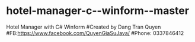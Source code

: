 # hotel-manager-c--winform--master
Hotel Manager with C# Winform
#Created by Dang Tran Quyen
#FB:https://www.facebook.com/QuyenGiaSuJava/
#Phone: 0337846412
